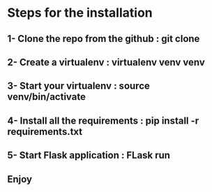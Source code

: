 # Steps for the installation

## 1- Clone the repo from the github : git clone 

## 2- Create a virtualenv  : virtualenv venv venv

## 3- Start your virtualenv : source venv/bin/activate

## 4- Install all the requirements : pip install -r requirements.txt

## 5- Start Flask application : FLask run

## Enjoy
